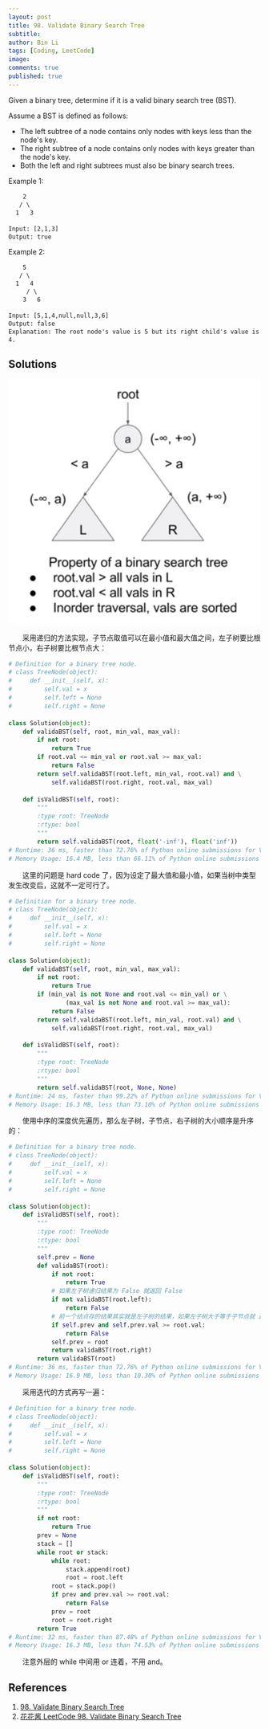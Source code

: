 ```yaml
---
layout: post
title: 98. Validate Binary Search Tree
subtitle: 
author: Bin Li
tags: [Coding, LeetCode]
image: 
comments: true
published: true
---
```


Given a binary tree, determine if it is a valid binary search tree (BST).

Assume a BST is defined as follows:

* The left subtree of a node contains only nodes with keys less than the node's key.
* The right subtree of a node contains only nodes with keys greater than the node's key.
* Both the left and right subtrees must also be binary search trees.
 

Example 1:
```
    2
   / \
  1   3

Input: [2,1,3]
Output: true
```
Example 2:
```
    5
   / \
  1   4
     / \
    3   6

Input: [5,1,4,null,null,3,6]
Output: false
Explanation: The root node's value is 5 but its right child's value is 4.
```

## Solutions
![-w357](/img/media/15630758213031.jpg)

　　采用递归的方法实现，子节点取值可以在最小值和最大值之间，左子树要比根节点小，右子树要比根节点大：

```python
# Definition for a binary tree node.
# class TreeNode(object):
#     def __init__(self, x):
#         self.val = x
#         self.left = None
#         self.right = None

class Solution(object):
    def validaBST(self, root, min_val, max_val):
        if not root:
            return True
        if root.val <= min_val or root.val >= max_val:
            return False
        return self.validaBST(root.left, min_val, root.val) and \
            self.validaBST(root.right, root.val, max_val)
    
    def isValidBST(self, root):
        """
        :type root: TreeNode
        :rtype: bool
        """
        return self.validaBST(root, float('-inf'), float('inf'))
# Runtime: 36 ms, faster than 72.76% of Python online submissions for Validate Binary Search Tree.
# Memory Usage: 16.4 MB, less than 66.11% of Python online submissions for Validate Binary Search Tree.
```

　　这里的问题是 hard code 了，因为设定了最大值和最小值，如果当树中类型发生改变后，这就不一定可行了。

```python
# Definition for a binary tree node.
# class TreeNode(object):
#     def __init__(self, x):
#         self.val = x
#         self.left = None
#         self.right = None

class Solution(object):
    def validaBST(self, root, min_val, max_val):
        if not root:
            return True
        if (min_val is not None and root.val <= min_val) or \
                (max_val is not None and root.val >= max_val):
            return False
        return self.validaBST(root.left, min_val, root.val) and \
            self.validaBST(root.right, root.val, max_val)
    
    def isValidBST(self, root):
        """
        :type root: TreeNode
        :rtype: bool
        """
        return self.validaBST(root, None, None)
# Runtime: 24 ms, faster than 99.22% of Python online submissions for Validate Binary Search Tree.
# Memory Usage: 16.3 MB, less than 73.10% of Python online submissions for Validate Binary Search Tree.
```

　　使用中序的深度优先遍历，那么左子树，子节点，右子树的大小顺序是升序的：

```python
# Definition for a binary tree node.
# class TreeNode(object):
#     def __init__(self, x):
#         self.val = x
#         self.left = None
#         self.right = None

class Solution(object):    
    def isValidBST(self, root):
        """
        :type root: TreeNode
        :rtype: bool
        """
        self.prev = None
        def validaBST(root):
            if not root:
                return True
            # 如果左子树递归结果为 False 就返回 False
            if not validaBST(root.left):
                return False
            # 前一个结点存的结果其实就是左子树的结果，如果左子树大于等于子节点就 返回 False
            if self.prev and self.prev.val >= root.val:
                return False
            self.prev = root
            return validaBST(root.right)
        return validaBST(root)
# Runtime: 36 ms, faster than 72.76% of Python online submissions for Validate Binary Search Tree.
# Memory Usage: 16.9 MB, less than 10.30% of Python online submissions for Validate Binary Search Tree.
```

　　采用迭代的方式再写一遍：

```python
# Definition for a binary tree node.
# class TreeNode(object):
#     def __init__(self, x):
#         self.val = x
#         self.left = None
#         self.right = None

class Solution(object):    
    def isValidBST(self, root):
        """
        :type root: TreeNode
        :rtype: bool
        """
        if not root:
            return True
        prev = None
        stack = []
        while root or stack:
            while root:
                stack.append(root)
                root = root.left
            root = stack.pop()
            if prev and prev.val >= root.val:
                return False
            prev = root
            root = root.right
        return True
# Runtime: 32 ms, faster than 87.48% of Python online submissions for Validate Binary Search Tree.
# Memory Usage: 16.3 MB, less than 74.53% of Python online submissions for Validate Binary Search Tree.
```

　　注意外层的 while 中间用 or 连着，不用 and。

## References
1. [98. Validate Binary Search Tree](https://leetcode.com/problems/validate-binary-search-tree/)
2. [花花酱 LeetCode 98. Validate Binary Search Tree](https://www.youtube.com/watch?v=Jq0Wk9xeQ0U)